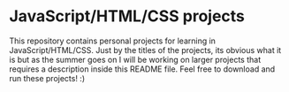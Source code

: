 # JavaScript/HTML/CSS projects

This repository contains personal projects for learning in JavaScript/HTML/CSS. Just by the titles of the projects, its obvious what it is but as the summer goes on I will be working on larger projects that requires a description inside this README file. Feel free to download and run these projects! :)
